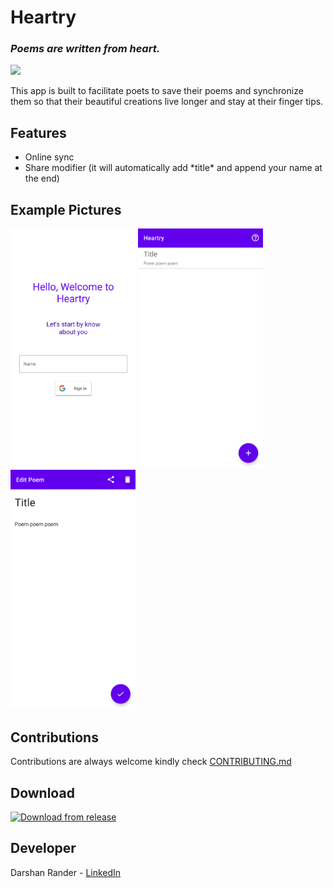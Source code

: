 # Heartry
### ***Poems are written from heart.***  
![](https://img.shields.io/github/license/SirusCodes/Heartry)

This app is built to facilitate poets to save their poems and synchronize them so that their beautiful creations live longer and stay at their finger tips.

## Features 
 - Online sync 
 - Share modifier (it will automatically add *title\* and append your name at the end)
 
## Example Pictures
<div>
<img src='Example/login.png' width='200'>
<img src='Example/poem_list.png' width='200'>
<img src='Example/edit_poem.png' width='200'>
</div>

## Contributions
Contributions are always welcome kindly check [CONTRIBUTING.md](https://github.com/SirusCodes/Heartry/blob/master/CONTRIBUTING.md)

## Download
<a href='https://github.com/SirusCodes/Heartry/releases'>
<img alt='Download from release' src='https://www.inspirefm.org/wp-content/uploads/button-apk.png' width=200>
</a>

## Developer
Darshan Rander - [LinkedIn](https://www.linkedin.com/in/darshan-rander-b28a3b193/)
